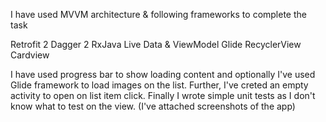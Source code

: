 I have used MVVM architecture & following frameworks to complete the task

Retrofit 2
Dagger 2
RxJava
Live Data & ViewModel
Glide
RecyclerView
Cardview

I have used progress bar to show loading content and optionally I've used Glide framework to load images on the list. Further, I've creted an empty activity to open on list item click. Finally I wrote simple unit tests as I don't know what to test on the view. (I've attached screenshots of the app)
